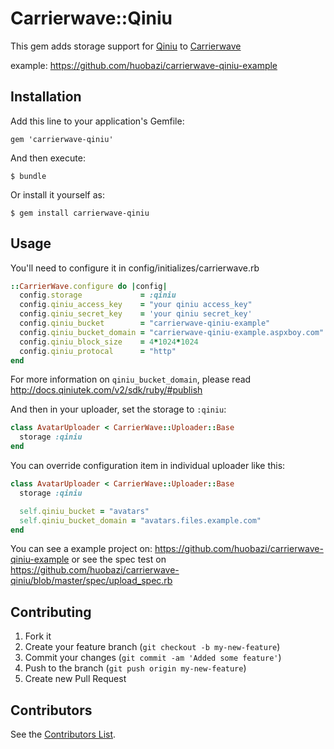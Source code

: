 # Carrierwave::Qiniu

This gem adds storage support for [Qiniu](http://qiniutek.com) to [Carrierwave](https://github.com/jnicklas/carrierwave)

example: https://github.com/huobazi/carrierwave-qiniu-example

## Installation

Add this line to your application's Gemfile:

    gem 'carrierwave-qiniu'

And then execute:

    $ bundle

Or install it yourself as:

    $ gem install carrierwave-qiniu

## Usage

You'll need to configure it in config/initializes/carrierwave.rb

```ruby
::CarrierWave.configure do |config|
  config.storage             = :qiniu
  config.qiniu_access_key    = "your qiniu access_key"
  config.qiniu_secret_key    = 'your qiniu secret_key'
  config.qiniu_bucket        = "carrierwave-qiniu-example"
  config.qiniu_bucket_domain = "carrierwave-qiniu-example.aspxboy.com"
  config.qiniu_block_size    = 4*1024*1024
  config.qiniu_protocal      = "http"
end
```

For more information on `qiniu_bucket_domain`, please read http://docs.qiniutek.com/v2/sdk/ruby/#publish

And then in your uploader, set the storage to `:qiniu`:

```ruby
class AvatarUploader < CarrierWave::Uploader::Base
  storage :qiniu
end
```

You can override configuration item in individual uploader like this:

```ruby
class AvatarUploader < CarrierWave::Uploader::Base
  storage :qiniu

  self.qiniu_bucket = "avatars"
  self.qiniu_bucket_domain = "avatars.files.example.com"
end
```
You can see a example project on: https://github.com/huobazi/carrierwave-qiniu-example or see the spec test on https://github.com/huobazi/carrierwave-qiniu/blob/master/spec/upload_spec.rb

## Contributing

1. Fork it
2. Create your feature branch (`git checkout -b my-new-feature`)
3. Commit your changes (`git commit -am 'Added some feature'`)
4. Push to the branch (`git push origin my-new-feature`)
5. Create new Pull Request

## Contributors

See the [Contributors List](https://github.com/huobazi/carrierwave-qiniu/graphs/contributors).

